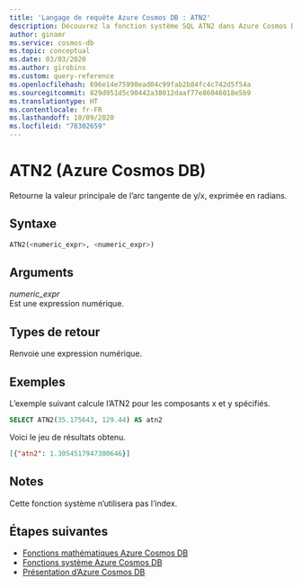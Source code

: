 ```yaml
---
title: 'Langage de requête Azure Cosmos DB : ATN2'
description: Découvrez la fonction système SQL ATN2 dans Azure Cosmos DB, qui retourne la valeur principale de l’arc tangente de y/x, exprimée en radians
author: ginamr
ms.service: cosmos-db
ms.topic: conceptual
ms.date: 03/03/2020
ms.author: girobins
ms.custom: query-reference
ms.openlocfilehash: 696e14e75998ead04c99fab2b84fc4c742d5f54a
ms.sourcegitcommit: 829d951d5c90442a38012daaf77e86046018e5b9
ms.translationtype: HT
ms.contentlocale: fr-FR
ms.lasthandoff: 10/09/2020
ms.locfileid: "78302659"
---
```

# <a name="atn2-azure-cosmos-db"></a>ATN2 (Azure Cosmos DB)
 Retourne la valeur principale de l’arc tangente de y/x, exprimée en radians.  
  
## <a name="syntax"></a>Syntaxe
  
```sql
ATN2(<numeric_expr>, <numeric_expr>)  
```  
  
## <a name="arguments"></a>Arguments
  
*numeric_expr*  
   Est une expression numérique.  
  
## <a name="return-types"></a>Types de retour
  
  Renvoie une expression numérique.  
  
## <a name="examples"></a>Exemples
  
  L’exemple suivant calcule l’ATN2 pour les composants x et y spécifiés.  
  
```sql
SELECT ATN2(35.175643, 129.44) AS atn2  
```  
  
 Voici le jeu de résultats obtenu.  
  
```json
[{"atn2": 1.3054517947300646}]  
```  

## <a name="remarks"></a>Notes

Cette fonction système n’utilisera pas l’index.

## <a name="next-steps"></a>Étapes suivantes

- [Fonctions mathématiques Azure Cosmos DB](sql-query-mathematical-functions.md)
- [Fonctions système Azure Cosmos DB](sql-query-system-functions.md)
- [Présentation d’Azure Cosmos DB](introduction.md)

